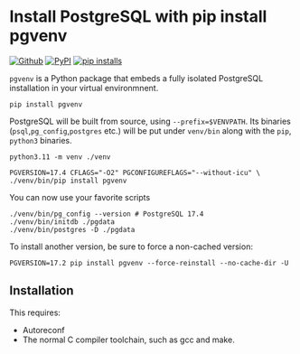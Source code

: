 # Install PostgreSQL with pip install pgvenv

[![Github](https://img.shields.io/static/v1?label=GitHub&message=Repo&logo=GitHub&color=green)](https://github.com/Florents-Tselai/pgvenv)
[![PyPI](https://img.shields.io/pypi/v/pgvenv.svg)](https://pypi.org/project/pgvenv/)
[![pip installs](https://img.shields.io/pypi/dm/pgvenv?label=pip%20installs)](https://pypi.org/project/pgvenv/)

`pgvenv` is a Python package that embeds a fully isolated PostgreSQL installation
in your virtual environmnent.

```shell
pip install pgvenv
```

PostgreSQL will be built from source,
using `--prefix=$VENVPATH`.
Its binaries (`psql`,`pg_config`,`postgres` etc.)
will be put under `venv/bin` along with the `pip`, `python3` binaries.

```shell
python3.11 -m venv ./venv

PGVERSION=17.4 CFLAGS="-O2" PGCONFIGUREFLAGS="--without-icu" \
./venv/bin/pip install pgvenv
```

You can now use your favorite scripts
 
```shell
./venv/bin/pg_config --version # PostgreSQL 17.4
./venv/bin/initdb ./pgdata
./venv/bin/postgres -D ./pgdata
```

To install another version, be sure to force a non-cached version:

```shell
PGVERSION=17.2 pip install pgvenv --force-reinstall --no-cache-dir -U
```

## Installation

This requires:

* Autoreconf
* The normal C compiler toolchain, such as gcc and make.
